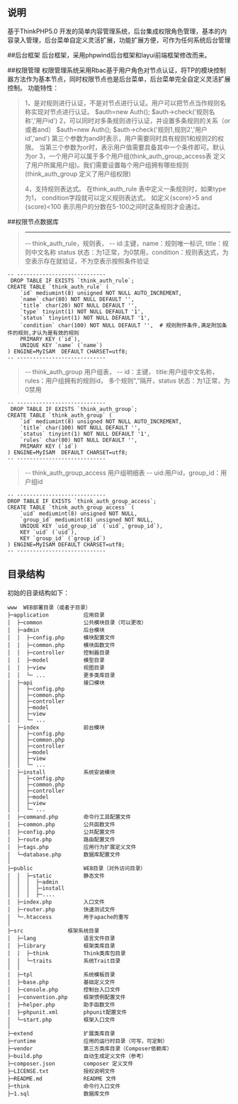 ﻿## 说明
基于ThinkPHP5.0 开发的简单内容管理系统，后台集成权限角色管理，基本的内容录入管理，后台菜单自定义灵活扩展，功能扩展方便，可作为任何系统后台管理

##后台框架
后台框架，采用phpwind后台框架和layui前端框架修改而来。

##权限管理
权限管理系统采用Rbac基于用户角色对节点认证，将TP的模块控制器方法作为基本节点，同时权限节点也是后台菜单，后台菜单完全自定义灵活扩展控制。
功能特性：
  

> 1，是对规则进行认证，不是对节点进行认证。用户可以把节点当作规则名称实现对节点进行认证。
>        $auth=new Auth();  $auth->check('规则名称','用户id')
>   2，可以同时对多条规则进行认证，并设置多条规则的关系（or或者and）
>        $auth=new Auth();  $auth->check('规则1,规则2','用户id','and') 
>        第三个参数为and时表示，用户需要同时具有规则1和规则2的权限。 当第三个参数为or时，表示用户值需要具备其中一个条件即可。默认为or
>   3，一个用户可以属于多个用户组(think_auth_group_access表 定义了用户所属用户组)。我们需要设置每个用户组拥有哪些规则(think_auth_group 定义了用户组权限)
>   
>   4，支持规则表达式。
>        在think_auth_rule 表中定义一条规则时，如果type为1， condition字段就可以定义规则表达式。 如定义{score}>5  and {score}<100  表示用户的分数在5-100之间时这条规则才会通过。

##权限节点数据库

> -- ----------------------------
> -- think_auth_rule，规则表，
> -- id:主键，name：规则唯一标识, title：规则中文名称 status 状态：为1正常，为0禁用，condition：规则表达式，为空表示存在就验证，不为空表示按照条件验证
```
-- ----------------------------
 DROP TABLE IF EXISTS `think_auth_rule`;
CREATE TABLE `think_auth_rule` (  
    `id` mediumint(8) unsigned NOT NULL AUTO_INCREMENT,  
    `name` char(80) NOT NULL DEFAULT '',  
    `title` char(20) NOT NULL DEFAULT '',  
    `type` tinyint(1) NOT NULL DEFAULT '1',    
    `status` tinyint(1) NOT NULL DEFAULT '1',  
    `condition` char(100) NOT NULL DEFAULT '',  # 规则附件条件,满足附加条件的规则,才认为是有效的规则
    PRIMARY KEY (`id`),  
    UNIQUE KEY `name` (`name`)
) ENGINE=MyISAM  DEFAULT CHARSET=utf8;
-- ----------------------------
```
> -- think_auth_group 用户组表， 
> -- id：主键， title:用户组中文名称， rules：用户组拥有的规则id， 多个规则","隔开，status 状态：为1正常，为0禁用
```
-- ----------------------------
 DROP TABLE IF EXISTS `think_auth_group`;
CREATE TABLE `think_auth_group` ( 
    `id` mediumint(8) unsigned NOT NULL AUTO_INCREMENT, 
    `title` char(100) NOT NULL DEFAULT '', 
    `status` tinyint(1) NOT NULL DEFAULT '1', 
    `rules` char(80) NOT NULL DEFAULT '', 
    PRIMARY KEY (`id`)
) ENGINE=MyISAM  DEFAULT CHARSET=utf8;
-- ----------------------------
```

> -- think_auth_group_access 用户组明细表
> -- uid:用户id，group_id：用户组id
```
-- ----------------------------
DROP TABLE IF EXISTS `think_auth_group_access`;
CREATE TABLE `think_auth_group_access` (  
    `uid` mediumint(8) unsigned NOT NULL,  
    `group_id` mediumint(8) unsigned NOT NULL, 
    UNIQUE KEY `uid_group_id` (`uid`,`group_id`),  
    KEY `uid` (`uid`), 
    KEY `group_id` (`group_id`)
) ENGINE=MyISAM DEFAULT CHARSET=utf8;
-- ----------------------------
```

## 目录结构

初始的目录结构如下：

~~~
www  WEB部署目录（或者子目录）
├─application           应用目录
│  ├─common             公共模块目录（可以更改）
│  ├─admin              后台模块
│  │  ├─config.php      模块配置文件
│  │  ├─common.php      模块函数文件
│  │  ├─controller      控制器目录
│  │  ├─model           模型目录
│  │  ├─view            视图目录
│  │  └─ ...            更多类库目录
│  ├─api                接口模块
│  │  ├─config.php      
│  │  ├─common.php      
│  │  ├─controller      
│  │  ├─model           
│  │  ├─view            
│  │  └─ ...            
│  ├─index              前台模块
│  │  ├─config.php      
│  │  ├─common.php      
│  │  ├─controller      
│  │  ├─model           
│  │  ├─view            
│  │  └─ ...            
│  ├─install            系统安装模块
│  │  ├─config.php      
│  │  ├─common.php      
│  │  ├─controller      
│  │  ├─model           
│  │  ├─view            
│  │  └─ ...            
│  ├─command.php        命令行工具配置文件
│  ├─common.php         公共函数文件
│  ├─config.php         公共配置文件
│  ├─route.php          路由配置文件
│  ├─tags.php           应用行为扩展定义文件
│  └─database.php       数据库配置文件
│
├─public                WEB目录（对外访问目录）    
│  │  ├─static          静态文件 
│  │  │  ├─admin
│  │  │  ├─install
│  │  │  ├─....
│  ├─index.php          入口文件
│  ├─router.php         快速测试文件
│  └─.htaccess          用于apache的重写
│
├─src              框架系统目录
│  ├─lang               语言文件目录
│  ├─library            框架类库目录
│  │  ├─think           Think类库包目录
│  │  └─traits          系统Trait目录
│  │
│  ├─tpl                系统模板目录
│  ├─base.php           基础定义文件
│  ├─console.php        控制台入口文件
│  ├─convention.php     框架惯例配置文件
│  ├─helper.php         助手函数文件
│  ├─phpunit.xml        phpunit配置文件
│  └─start.php          框架入口文件
│
├─extend                扩展类库目录
├─runtime               应用的运行时目录（可写，可定制）
├─vendor                第三方类库目录（Composer依赖库）
├─build.php             自动生成定义文件（参考）
├─composer.json         composer 定义文件
├─LICENSE.txt           授权说明文件
├─README.md             README 文件
├─think                 命令行入口文件
├─1.sql                 数据库文件



